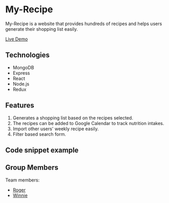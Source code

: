 # My-Recipe
My-Recipe is a website that provides hundreds of recipes and helps users generate their shopping list easily.

[Live Demo]()

## Technologies

* MongoDB
* Express
* React
* Node.js
* Redux

## Features
1. Generates a shopping list based on the recipes selected.
2. The recipes can be added to Google Calendar to track nutrition intakes.
3. Import other users' weekly recipe easily.
4. Filter based search form.
    
## Code snippet example


## Group Members
Team members:

* [Roger](https://github.com/yuichiu416)
* [Winnie](https://github.com/chinweenie)
